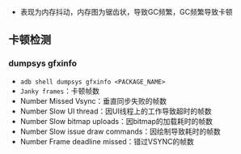 * 表现为内存抖动，内存图为锯齿状，导致GC频繁，GC频繁导致卡顿

## 卡顿检测
### dumpsys gfxinfo
* `adb shell dumpsys gfxinfo <PACKAGE_NAME>`
* `Janky frames`：卡顿帧数
* Number Missed Vsync：垂直同步失败的帧数
* Number Slow UI thread：因UI线程上的工作导致超时的帧数
* Number Slow bitmap uploads：因bitmap的加载耗时的帧数
* Number Slow issue draw commands：因绘制导致耗时的帧数
* Number Frame deadline missed：错过VSYNC的帧数
